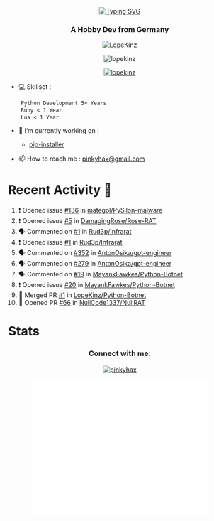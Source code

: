<div align=center>
<a href="https://git.io/typing-svg"><img src="https://readme-typing-svg.herokuapp.com?font=Fira+Code&pause=1000&center=true&multiline=true&width=435&height=55&lines=Lopekinz;Advanced+Python+Developer" alt="Typing SVG" /></a>
</div>
<h3 align="center">A Hobby Dev from Germany</h3>

<p align="center"> <img src="https://img.shields.io/github/followers/LopeKinz?label=Follow&style=social)](https://github.com/LopeKinz" alt="LopeKinz" /> </p>
<p align="center"> <img src="https://komarev.com/ghpvc/?username=lopekinz&label=Profile%20views&color=0e75b6&style=flat" alt="lopekinz" /> </p>

<p align="center"> <a href="https://github.com/ryo-ma/github-profile-trophy"><img src="https://github-profile-trophy.vercel.app/?username=lopekinz&theme=onedark" alt="lopekinz" /></a> </p>

- 💻 Skillset :
```
    Python Development 5+ Years
    Ruby < 1 Year
    Lua < 1 Year
```
- 🔭 I’m currently working on :
     * [pip-installer](https://www.github.com/LopeKinz/pip-installer)

- 📫 How to reach me : [pinkyhax@gmail.com](mailto:pinkyhax@gmail.com)

# Recent Activity 🎉
<!--START_SECTION:activity-->
1. ❗ Opened issue [#136](https://github.com/mategol/PySilon-malware/issues/136) in [mategol/PySilon-malware](https://github.com/mategol/PySilon-malware)
2. ❗ Opened issue [#5](https://github.com/DamagingRose/Rose-RAT/issues/5) in [DamagingRose/Rose-RAT](https://github.com/DamagingRose/Rose-RAT)
3. 🗣 Commented on [#1](https://github.com/Rud3p/Infrarat/issues/1) in [Rud3p/Infrarat](https://github.com/Rud3p/Infrarat)
4. ❗ Opened issue [#1](https://github.com/Rud3p/Infrarat/issues/1) in [Rud3p/Infrarat](https://github.com/Rud3p/Infrarat)
5. 🗣 Commented on [#352](https://github.com/AntonOsika/gpt-engineer/issues/352) in [AntonOsika/gpt-engineer](https://github.com/AntonOsika/gpt-engineer)
6. 🗣 Commented on [#279](https://github.com/AntonOsika/gpt-engineer/issues/279) in [AntonOsika/gpt-engineer](https://github.com/AntonOsika/gpt-engineer)
7. 🗣 Commented on [#19](https://github.com/MayankFawkes/Python-Botnet/issues/19) in [MayankFawkes/Python-Botnet](https://github.com/MayankFawkes/Python-Botnet)
8. ❗ Opened issue [#20](https://github.com/MayankFawkes/Python-Botnet/issues/20) in [MayankFawkes/Python-Botnet](https://github.com/MayankFawkes/Python-Botnet)
9. 🎉 Merged PR [#1](https://github.com/LopeKinz/Python-Botnet/pull/1) in [LopeKinz/Python-Botnet](https://github.com/LopeKinz/Python-Botnet)
10. 💪 Opened PR [#66](https://github.com/NullCode1337/NullRAT/pull/66) in [NullCode1337/NullRAT](https://github.com/NullCode1337/NullRAT)
<!--END_SECTION:activity-->


# Stats
<h3 align="center">Connect with me:</h3>
<p align="center">
<a href="https://instagram.com/pinkyhax" target="blank"><img align="center" src="https://raw.githubusercontent.com/rahuldkjain/github-profile-readme-generator/master/src/images/icons/Social/instagram.svg" alt="pinkyhax" height="30" width="40" /></a>
</p>

<p align=center>
  <img align="center" src="/github-metrics.svg" alt="Metrics" width="400">
</p>


